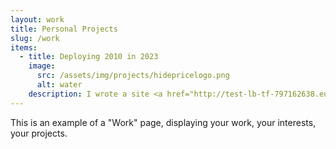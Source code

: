 ```yaml
---
layout: work
title: Personal Projects
slug: /work
items:
  - title: Deploying 2010 in 2023
    image:
      src: /assets/img/projects/hidepricelogo.png
      alt: water
    description: I wrote a site <a href="http://test-lb-tf-797162638.eu-west-1.elb.amazonaws.com/">hideprice.com</a> with my wife in 2010. Back then I shipped the code to the "production" servers manually with dubious amounts of ssh tunnels & rsync commands. I was using subversion if I recall correctly. I've used this as my "back to code" project to deploy the the old site using a more modern approach. Im using Github Actions combined with Terraform as my CI/CD as the main outcome of my learning. The site is a reverse proxy, that regex's out prices for the pages that it serves. It not longer works for all sites because it has not kep up with many new web frameworkd. But it gives you a flavor of what I was up to in 2010, and gives you a view of what I am re-learning to do today.  
---
```


This is an example of a "Work" page, displaying your work, your interests, your projects.
<br />
<br />
